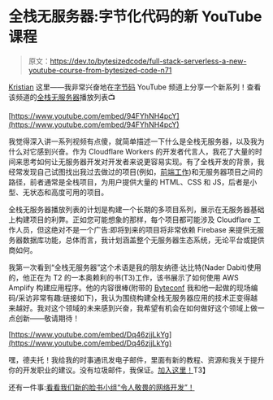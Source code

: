 # 全栈无服务器:字节化代码的新 YouTube 课程

> 原文：<https://dev.to/bytesizedcode/full-stack-serverless-a-new-youtube-course-from-bytesized-code-n71>

[Kristian](https://twitter.com/signalnerve) 这里——我非常兴奋地在[字节码](https://www.youtube.com/watch?v=94FYhNH4pcY&list=PLH_Crma-Dc9NSWCnT6D_fA5RdJJsneVmK) YouTube 频道上分享一个新系列！查看该频道的[全栈无服务器](https://www.youtube.com/watch?v=94FYhNH4pcY&list=PLH_Crma-Dc9NSWCnT6D_fA5RdJJsneVmK)播放列表📺

[https://www.youtube.com/embed/94FYhNH4pcY](https://www.youtube.com/embed/94FYhNH4pcY)

我觉得深入讲一系列视频有点傻，就简单描述一下什么是全栈无服务器，以及我为什么对它感到兴奋。作为 Cloudflare Workers 的开发者代言人，我花了大量的时间来思考如何让无服务器开发对开发者来说更容易实现。有了全栈开发的背景，我经常发现自己试图找出我过去做过的项目(例如，[前端工作](https://frontendjobs.tech/))和无服务器项目之间的路径，前者通常是全栈项目，为用户提供大量的 HTML、CSS 和 JS，后者是小型、无状态和高度可用的项目。

全栈无服务器播放列表的计划是构建一个长期的多项目系列，展示在无服务器基础上构建项目的利弊。正如您可能想象的那样，每个项目都可能涉及 Cloudflare 工作人员，但这绝对不是一个广告:即将到来的项目将非常依赖 Firebase 来提供无服务器数据库功能，总体而言，我计划涵盖整个无服务器生态系统，无论平台或提供商如何。

我第一次看到“全栈无服务器”这个术语是我的朋友纳德·达比特(Nader Dabit)使用的，他正在为 T2 的一本奥赖利的书(T3)工作，该书展示了如何使用 AWS Amplify 构建应用程序。他的内容很棒(附带的 [Byteconf](https://www.byteconf.com/) 我和他一起做的现场编码/采访非常有趣:链接如下)，我认为围绕构建全栈无服务器应用的技术正变得越来越好。我对这个领域的未来感到兴奋，我希望有机会在如何做好这个领域上做一点创新——敬请期待！

[https://www.youtube.com/embed/Dq46zjjLkYg](https://www.youtube.com/embed/Dq46zjjLkYg)

嘿，德夫托！我给我的时事通讯发电子邮件，里面有新的教程、资源和我关于提升你的开发职业的建议。没有垃圾邮件，我保证。[加入这里！](https://www.bytesized.xyz/newsletter)T3】

还有一件事:[看看我们新的脸书小组“令人敬畏的网络开发”！](https://www.facebook.com/groups/awesomewebdev/)